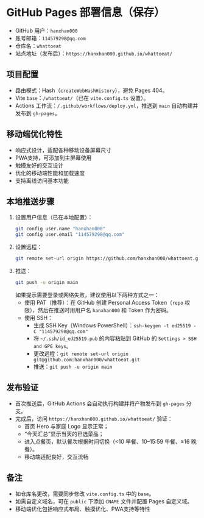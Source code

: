 # GitHub Pages 部署信息（保存）

- GitHub 用户：`hanxhan000`
- 账号邮箱：`114579298@qq.com`
- 仓库名：`whattoeat`
- 站点地址（发布后）：`https://hanxhan000.github.io/whattoeat/`

## 项目配置
- 路由模式：Hash（`createWebHashHistory`），避免 Pages 404。
- Vite `base`：`/whattoeat/`（已在 `vite.config.ts` 设置）。
- Actions 工作流：`/.github/workflows/deploy.yml`，推送到 `main` 自动构建并发布到 `gh-pages`。

## 移动端优化特性
- 响应式设计，适配各种移动设备屏幕尺寸
- PWA支持，可添加到主屏幕使用
- 触摸友好的交互设计
- 优化的移动端性能和加载速度
- 支持离线访问基本功能

## 本地推送步骤
1. 设置用户信息（已在本地配置）：
   ```bash
   git config user.name "hanxhan000"
   git config user.email "114579298@qq.com"
   ```
2. 设置远程：
   ```bash
   git remote set-url origin https://github.com/hanxhan000/whattoeat.git
   ```
3. 推送：
   ```bash
   git push -u origin main
   ```
   如果提示需要登录或网络失败，建议使用以下两种方式之一：
   - 使用 PAT（推荐）：在 GitHub 创建 Personal Access Token（`repo` 权限），然后在推送时用用户名 `hanxhan000` 和 Token 作为密码。
   - 使用 SSH：
     - 生成 SSH Key（Windows PowerShell）：`ssh-keygen -t ed25519 -C "114579298@qq.com"`
     - 将 `~/.ssh/id_ed25519.pub` 的内容粘贴到 GitHub 的 `Settings > SSH and GPG keys`。
     - 更改远程：`git remote set-url origin git@github.com:hanxhan000/whattoeat.git`
     - 推送：`git push -u origin main`

## 发布验证
- 首次推送后，GitHub Actions 会自动执行构建并将产物发布到 `gh-pages` 分支。
- 完成后，访问 `https://hanxhan000.github.io/whattoeat/` 验证：
  - 首页 Hero 与家庭 Logo 显示正常；
  - “今天汇总”显示当天的已选菜品；
  - 进入点餐页，默认餐次根据时间切换（<10 早餐、10–15:59 午餐、≥16 晚餐）。
  - 移动端适配良好，交互流畅

## 备注
- 如仓库名更改，需要同步修改 `vite.config.ts` 中的 `base`。
- 如需自定义域名，可在 `public` 下添加 `CNAME` 文件并配置 Pages 自定义域。
- 移动端优化包括响应式布局、触摸优化、PWA支持等特性